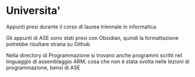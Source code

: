 # Universita'
Appunti presi durante il corso di laurea triennale in informatica.

Gli appunti di ASE sono stati presi con Obsidian, quindi la formattazione potrebbe risultare strana su Github

Nella directory di Programmazione si trovano anche programmi scritti nel linguaggio di assemblaggio ARM, cosa che non è stata svolta nelle lezioni di programmazione, bensì di ASE
